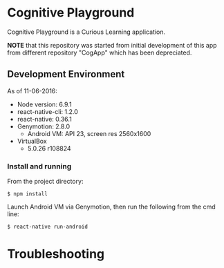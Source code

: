 # Cognitive Playground

Cognitive Playground is a Curious Learning application.

**NOTE** that this repository was started from initial development of this app from different
repository "CogApp" which has been depreciated.

## Development Environment

As of 11-06-2016:
* Node version: 6.9.1
* react-native-cli: 1.2.0
* react-native: 0.36.1
* Genymotion: 2.8.0
  * Android VM: API 23, screen res 2560x1600
* VirtualBox
  * 5.0.26 r108824

### Install and running
From the project directory:
```
$ npm install
```
Launch Android VM via Genymotion, then run the following from the cmd line:
```
$ react-native run-android
```

# Troubleshooting
